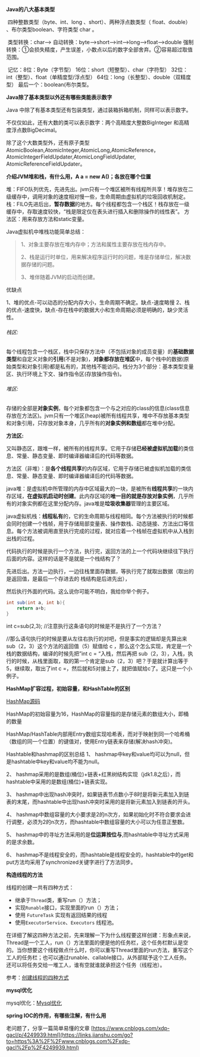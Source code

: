 **Java的八大基本类型**

​	四种整数类型（byte、int、long 、short）、两种浮点数类型（ float、double） 、布尔类型boolean、字符类型 char 。

​	类型转换：char-->    自动转换：byte-->short-->int-->long-->float-->double     强制转换：①会损失精度，产生误差，小数点以后的数字全部舍弃。②容易超过取值范围。

​	记忆：8位：Byte（字节型）   16位：short（短整型）、char（字符型）    32位：int（整型）、float（单精度型/浮点型）   64位：long（长整型）、double（双精度型）    最后一个：boolean(布尔类型。

**Java除了基本类型以外还有哪些类能表示数字**

Java 中除了有基本类型还有包装类型，通过装箱拆箱机制，同样可以表示数字。

不仅仅如此，还有大数的类可以表示数字：两个高精度大整数BigInteger 和高精度浮点数BigDecimal。

除了这个大数类型外，还有原子类型AtomicBoolean,AtomicInteger,AtomicLong,AtomicReference，AtomicIntegerFieldUpdater,AtomicLongFieldUpdater, AtomicReferenceFieldUpdater。

**介绍JVM堆和栈，有什么用，A a = new A()；各放在哪个位置**

堆：FIFO队列优先，先进先出。jvm只有一个堆区被所有线程所共享！堆存放在二级缓存中，调用对象的速度相对慢一些，生命周期由虚拟机的垃圾回收机制定。
 栈：FILO先进后出，**暂存数据**的地方。每个线程都包含一个栈区！栈存放在一级缓存中，存取速度较快，“栈是限定仅在表头进行插入和删除操作的线性表”。
 方法区：用来存放方法和static变量。

Java虚拟机中堆栈功能简单总结：

> 1、对象主要存放在堆内存中；方法和属性主要存放在栈内存中。 
>
> 2、栈是运行时单位，用来解决程序运行时的问题，堆是存储单位，解决数据存储的问题。
>
> 3、堆伴随着JVM的启动而创建。

优缺点

1、堆的优点-可以动态的分配内存大小，生命周期不确定。缺点-速度略慢
2、栈的优点-速度快，缺点-存在栈中的数据大小和生命周期必须是明确的，缺少灵活性。

###### 栈区:

每个线程包含一个栈区，栈中只保存方法中（不包括对象的成员变量）的**基础数据类型**和自定义对象的**引用**(不是对象)，**对象都存放在堆区**中，每个栈中的数据(原始类型和对象引用)都是私有的，其他栈不能访问。栈分为3个部分：基本类型变量区、执行环境上下文、操作指令区(存放操作指令)。

###### 堆区:

存储的全部是**对象实例**，每个对象都包含一个与之对应的class的信息(class信息存放在方法区)。jvm只有一个堆区(heap)被所有线程共享，堆中不存放基本类型和对象引用，只存放对象本身，几乎所有的**对象实例和数组**都在堆中分配。

**方法区:**

又叫静态区，跟堆一样，被所有的线程共享。它用于存储**已经被虚拟机加载**的类信息、常量、静态变量、即时编译器编译后的代码等数据。

方法区（非堆）：是**各个线程共享**的内存区域，它用于存储已被虚拟机加载的类信息、常量、静态变量、即时编译器编译后的代码等数据。

java堆：是虚拟机中所管理的内存中区域最大的一块，是被所有**线程共享**的一块内存区域，**在虚拟机启动时创建**。此内存区域的**唯一目的就是存放对象实例**，几乎所有的对象实例都在这里分配内存。java堆是**垃圾收集器**管理的主要区域。

java虚拟机栈：**线程私有**的，它的生命周期与线程相同。每个方法被执行的时候都会同时创建一个栈帧，用于存储局部变量表、操作数栈、动态链接、方法出口等信息。每个方法被调用直至执行完成的过程，就对应着一个栈帧在虚拟机中从入栈到出栈的过程。

代码执行的时候是执行一个方法，执行完，返回方法的上一个代码块继续往下执行后面的内容。这样的话是不是就是一个栈结构了？

先进后出。方法一边执行，一边往栈里面存数据，等执行完了就取出数据（取出的是返回值，是最后一个存进去的 栈结构是后进先出），

然后执行外面的代码。这么说你可能不明白，我给你举个例子。

```java
int sub(int a, int b){
	return a+b;
}
```

int c=sub(2,3);   //注意执行这条语句的时候是不是执行了一个方法？

//那么语句执行的时候是要从左往右执行的对吧，但是事实的逻辑却是先算出来sub（2，3）这个方法的返回值（5）赋值给 c ，那么这个怎么实现，肯定是一个栈的数据结构，编译的时候先把”int c = “入栈，然后再把 sub（2，3），入栈，执行的时候，从栈里面取，取的第一个肯定是sub（2，3）吧？于是就计算出等于5，继续取，取出了int c =，然后就和5对接上了，就把值赋给c了。这只是一个小例子。

**HashMap扩容过程，初始容量，和HashTable的区别**

 [HashMap源码](<https://mp.weixin.qq.com/s?__biz=MzI3ODg2OTY1OQ==&mid=2247483957&idx=1&sn=e865001c7284ac5b00e67507c1b9410c&chksm=eb5121c1dc26a8d76cda63ba0dcbc1ffa259bd0b68759d6f887bd8b2a88b07eddc79a980b55a&scene=21#wechat_redirect> "Title")

HashMap的初始容量为16，HashMap的容量指的是存储元素的数组大小，即桶的数量

HashMap/HashTable内部用Entry数组实现哈希表，而对于映射到同一个哈希桶（数组的同一个位置）的键值对，使用Entry链表来存储(解决hash冲突)。

Hashtable和hashmap的区别总结
1、 hashmap中key和value均可以为null，但是hashtable中key和value均不能为null。

2、 hashmap采用的是数组(桶位)+链表+红黑树结构实现（jdk1.8之后），而hashtable中采用的是数组(桶位)+链表实现。

3、 hashmap中出现hash冲突时，如果链表节点数小于8时是将新元素加入到链表的末尾，而hashtable中出现hash冲突时采用的是将新元素加入到链表的开头。

4、 hashmap中数组容量的大小要求是2的n次方，如果初始化时不符合要求会进行调整，必须为2的n次方，而hashtable中数组容量的大小可以为任意正整数。

5、 hashmap中的寻址方法采用的是**位运算按位与**,而hashtable中寻址方式采用的是求余数。

6、 hashmap不是线程安全的，而hashtable是线程安全的，hashtable中的get和put方法均采用了synchronized关键字进行了方法同步。

**构造线程的方法**

线程的创建一共有四种方式：

- 继承于`Thread`类，重写run（）方法；
- 实现`Runable`接口，实现里面的run（）方法；
- 使用 `FutureTask` 实现有返回结果的线程
- 使用`ExecutorService`、`Executors` 线程池。

在详细了解这四种方法之前，先来理解一下为什么线程要这样创建：形象点来说，Thread是一个工人，run（）方法里面的便是他的任务栏，这个任务栏默认是空的。当你想要这个线程做点什么时，你可以重写Thread里面的run方法，重写这个工人的任务栏；也可以通过runable、callable接口，从外部赋予这个工人任务。还可以将任务交给一堆工人，谁有空就谁就承担这个任务（线程池）。

参考：[创建线程的四种方式](<https://blog.csdn.net/sihai12345/article/details/80256322>)

 **mysql优化**

mysql优化：[Mysql优化](https://links.jianshu.com/go?to=http%3A%2F%2Fmp.weixin.qq.com%2Fs%3F__biz%3DMzI3ODg2OTY1OQ%3D%3D%26mid%3D2247485099%26idx%3D1%26sn%3Daf95eb7ca0d72480a6071b870a0bd674%26chksm%3Deb51255fdc26ac4997ff9173459bf8d5078a1d53fe277cc4458e859f97d8177c88c5f926919f%26scene%3D21%23wechat_redirect)

**spring IOC的作用，有哪些注解，有什么用**

老问题了，分享一篇简单易懂的文章
[https://www.cnblogs.com/xdp-gacl/p/4249939.html](https://links.jianshu.com/go?to=https%3A%2F%2Fwww.cnblogs.com%2Fxdp-gacl%2Fp%2F4249939.html)


